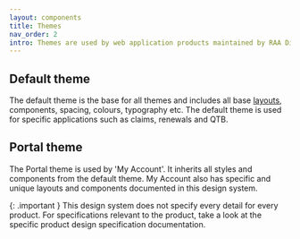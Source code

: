 ```yaml
---
layout: components
title: Themes
nav_order: 2
intro: Themes are used by web application products maintained by RAA Digital.
---
```


## Default theme

The default theme is the base for all themes and includes all base [layouts]({{baseurl}}/layouts), components, spacing, colours, typography etc. The default theme is used for specific applications such as claims, renewals and QTB.

## Portal theme

The Portal theme is used by 'My Account'. It inherits all styles and components from the default theme. My Account also has specific and unique layouts and components documented in this design system.

{: .important }
This design system does not specify every detail for every product. For specifications relevant to the product, take a look at the specific product design specification documentation.
